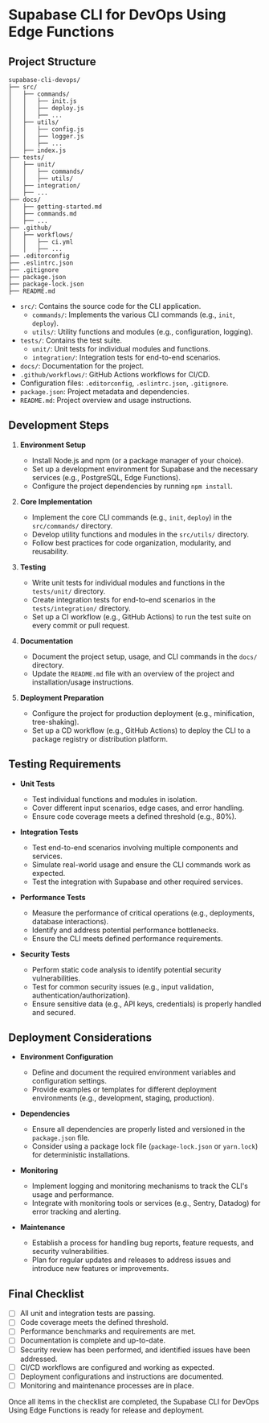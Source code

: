 # Supabase CLI for DevOps Using Edge Functions

## Project Structure

```
supabase-cli-devops/
├── src/
│   ├── commands/
│   │   ├── init.js
│   │   ├── deploy.js
│   │   ├── ...
│   ├── utils/
│   │   ├── config.js
│   │   ├── logger.js
│   │   ├── ...
│   ├── index.js
├── tests/
│   ├── unit/
│   │   ├── commands/
│   │   ├── utils/
│   ├── integration/
│   ├── ...
├── docs/
│   ├── getting-started.md
│   ├── commands.md
│   ├── ...
├── .github/
│   ├── workflows/
│   │   ├── ci.yml
│   │   ├── ...
├── .editorconfig
├── .eslintrc.json
├── .gitignore
├── package.json
├── package-lock.json
├── README.md
```

- `src/`: Contains the source code for the CLI application.
  - `commands/`: Implements the various CLI commands (e.g., `init`, `deploy`).
  - `utils/`: Utility functions and modules (e.g., configuration, logging).
- `tests/`: Contains the test suite.
  - `unit/`: Unit tests for individual modules and functions.
  - `integration/`: Integration tests for end-to-end scenarios.
- `docs/`: Documentation for the project.
- `.github/workflows/`: GitHub Actions workflows for CI/CD.
- Configuration files: `.editorconfig`, `.eslintrc.json`, `.gitignore`.
- `package.json`: Project metadata and dependencies.
- `README.md`: Project overview and usage instructions.

## Development Steps

1. **Environment Setup**
   - Install Node.js and npm (or a package manager of your choice).
   - Set up a development environment for Supabase and the necessary services (e.g., PostgreSQL, Edge Functions).
   - Configure the project dependencies by running `npm install`.

2. **Core Implementation**
   - Implement the core CLI commands (e.g., `init`, `deploy`) in the `src/commands/` directory.
   - Develop utility functions and modules in the `src/utils/` directory.
   - Follow best practices for code organization, modularity, and reusability.

3. **Testing**
   - Write unit tests for individual modules and functions in the `tests/unit/` directory.
   - Create integration tests for end-to-end scenarios in the `tests/integration/` directory.
   - Set up a CI workflow (e.g., GitHub Actions) to run the test suite on every commit or pull request.

4. **Documentation**
   - Document the project setup, usage, and CLI commands in the `docs/` directory.
   - Update the `README.md` file with an overview of the project and installation/usage instructions.

5. **Deployment Preparation**
   - Configure the project for production deployment (e.g., minification, tree-shaking).
   - Set up a CD workflow (e.g., GitHub Actions) to deploy the CLI to a package registry or distribution platform.

## Testing Requirements

- **Unit Tests**
  - Test individual functions and modules in isolation.
  - Cover different input scenarios, edge cases, and error handling.
  - Ensure code coverage meets a defined threshold (e.g., 80%).

- **Integration Tests**
  - Test end-to-end scenarios involving multiple components and services.
  - Simulate real-world usage and ensure the CLI commands work as expected.
  - Test the integration with Supabase and other required services.

- **Performance Tests**
  - Measure the performance of critical operations (e.g., deployments, database interactions).
  - Identify and address potential performance bottlenecks.
  - Ensure the CLI meets defined performance requirements.

- **Security Tests**
  - Perform static code analysis to identify potential security vulnerabilities.
  - Test for common security issues (e.g., input validation, authentication/authorization).
  - Ensure sensitive data (e.g., API keys, credentials) is properly handled and secured.

## Deployment Considerations

- **Environment Configuration**
  - Define and document the required environment variables and configuration settings.
  - Provide examples or templates for different deployment environments (e.g., development, staging, production).

- **Dependencies**
  - Ensure all dependencies are properly listed and versioned in the `package.json` file.
  - Consider using a package lock file (`package-lock.json` or `yarn.lock`) for deterministic installations.

- **Monitoring**
  - Implement logging and monitoring mechanisms to track the CLI's usage and performance.
  - Integrate with monitoring tools or services (e.g., Sentry, Datadog) for error tracking and alerting.

- **Maintenance**
  - Establish a process for handling bug reports, feature requests, and security vulnerabilities.
  - Plan for regular updates and releases to address issues and introduce new features or improvements.

## Final Checklist

- [ ] All unit and integration tests are passing.
- [ ] Code coverage meets the defined threshold.
- [ ] Performance benchmarks and requirements are met.
- [ ] Documentation is complete and up-to-date.
- [ ] Security review has been performed, and identified issues have been addressed.
- [ ] CI/CD workflows are configured and working as expected.
- [ ] Deployment configurations and instructions are documented.
- [ ] Monitoring and maintenance processes are in place.

Once all items in the checklist are completed, the Supabase CLI for DevOps Using Edge Functions is ready for release and deployment.